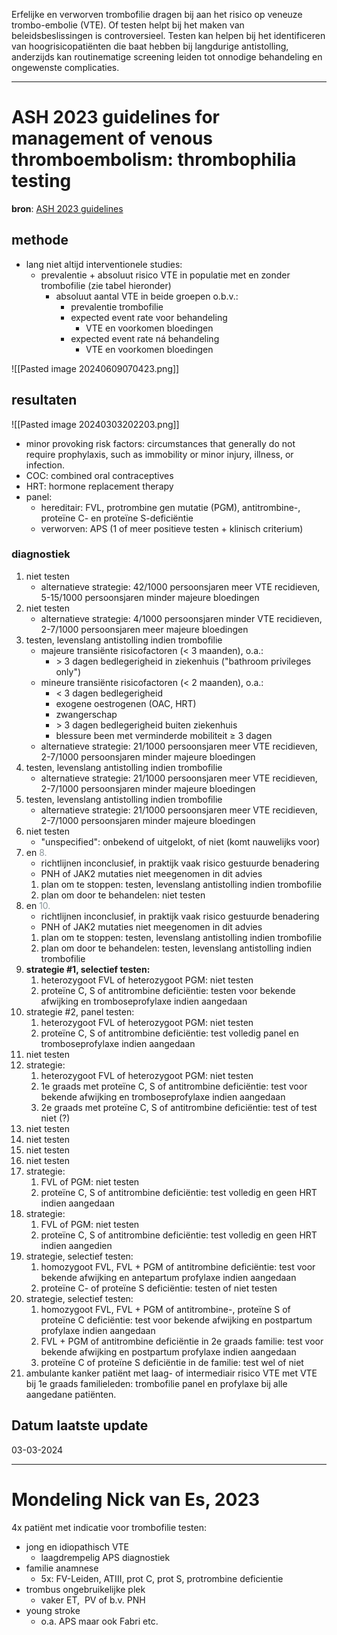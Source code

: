 Erfelijke en verworven trombofilie dragen bij aan het risico op veneuze trombo-embolie (VTE). Of testen helpt bij het maken van beleidsbeslissingen is controversieel. Testen kan helpen bij het identificeren van hoogrisicopatiënten die baat hebben bij langdurige antistolling, anderzijds kan routinematige screening leiden tot onnodige behandeling en ongewenste complicaties.
___
# ASH 2023 guidelines for management of venous thromboembolism: thrombophilia testing
**bron**: [ASH 2023 guidelines](https://ashpublications.org/bloodadvances/article/7/22/7101/495845/American-Society-of-Hematology-2023-guidelines-for)
## methode
- lang niet altijd interventionele studies:
	- prevalentie + absoluut risico VTE in populatie met en zonder trombofilie (zie tabel hieronder)
		- absoluut aantal VTE in beide groepen o.b.v.:
			- prevalentie trombofilie
			- expected event rate voor behandeling
				- VTE en voorkomen bloedingen
			- expected event rate ná behandeling
				- VTE en voorkomen bloedingen

![[Pasted image 20240609070423.png]]
## resultaten

![[Pasted image 20240303202203.png]]
- minor provoking risk factors: circumstances that generally do not require prophylaxis, such as immobility or minor injury, illness, or infection.
- COC: combined oral contraceptives
- HRT: hormone replacement therapy
- panel:
	- hereditair: FVL, protrombine gen mutatie (PGM), antitrombine-, proteïne C- en proteïne S-deficiëntie
	- verworven: APS (1 of meer positieve testen + klinisch criterium)
### diagnostiek
1. niet testen
	- alternatieve strategie: 42/1000 persoonsjaren meer VTE recidieven, 5-15/1000 persoonsjaren minder majeure bloedingen
2. niet testen
	- alternatieve strategie: 4/1000 persoonsjaren minder VTE recidieven, 2-7/1000 persoonsjaren meer majeure bloedingen
3. testen, levenslang antistolling indien trombofilie
	- majeure transiënte risicofactoren (< 3 maanden), o.a.:
		- \> 3 dagen bedlegerigheid in ziekenhuis ("bathroom privileges only")
	- mineure transiënte risicofactoren (< 2 maanden), o.a.:
		- \< 3 dagen bedlegerigheid
		- exogene oestrogenen (OAC, HRT)
		- zwangerschap
		- \> 3 dagen bedlegerigheid buiten ziekenhuis
		- blessure been met verminderde mobiliteit $\geq$ 3 dagen
	- alternatieve strategie: 21/1000 persoonsjaren meer VTE recidieven, 2-7/1000 persoonsjaren minder majeure bloedingen
4. testen, levenslang antistolling indien trombofilie
	- alternatieve strategie: 21/1000 persoonsjaren meer VTE recidieven, 2-7/1000 persoonsjaren minder majeure bloedingen
5. testen, levenslang antistolling indien trombofilie
	- alternatieve strategie: 21/1000 persoonsjaren meer VTE recidieven, 2-7/1000 persoonsjaren minder majeure bloedingen
6. niet testen
	- "unspecified": onbekend of uitgelokt, of niet (komt nauwelijks voor)
7. en <font style="color:#899499">8.</font>
	- richtlijnen inconclusief, in praktijk vaak risico gestuurde benadering
	- PNH of JAK2 mutaties niet meegenomen in dit advies
	1. plan om te stoppen: testen, levenslang antistolling indien trombofilie
	2. plan om door te behandelen: niet testen
9. en <font style="color:#899499">10.</font>
	- richtlijnen inconclusief, in praktijk vaak risico gestuurde benadering
	- PNH of JAK2 mutaties niet meegenomen in dit advies
	1. plan om te stoppen: testen, levenslang antistolling indien trombofilie
	2. plan om door te behandelen: testen, levenslang antistolling indien trombofilie
11. **strategie #1, selectief testen:**
	1. heterozygoot FVL of heterozygoot PGM: niet testen
	2. proteïne C, S of antitrombine deficiëntie: testen voor bekende afwijking en tromboseprofylaxe indien aangedaan
12. strategie #2, panel testen:
	1. heterozygoot FVL of heterozygoot PGM: niet testen
	2.  proteïne C, S of antitrombine deficiëntie: test volledig panel en tromboseprofylaxe indien aangedaan
13. niet testen
14. strategie:
	1. heterozygoot FVL of heterozygoot PGM: niet testen
	2. 1e graads met proteïne C, S of antitrombine deficiëntie: test voor bekende afwijking en tromboseprofylaxe indien aangedaan
	3. 2e graads met proteïne C, S of antitrombine deficiëntie: test of test niet (?)
15. niet testen
16. niet testen
17. niet testen
18. niet testen
19. strategie:
	1. FVL of PGM: niet testen
	2. proteïne C, S of antitrombine deficiëntie: test volledig en geen HRT indien aangedaan
20. strategie:
	1. FVL of PGM: niet testen
	2. proteïne C, S of antitrombine deficiëntie: test volledig en geen HRT indien aangedien
21. strategie, selectief testen:
	1. homozygoot FVL, FVL + PGM of antitrombine deficiëntie: test voor bekende afwijking en antepartum profylaxe indien aangedaan
	2. proteïne C- of proteïne S deficiëntie: testen of niet testen
22. strategie, selectief testen:
	1. homozygoot FVL, FVL + PGM of antitrombine-, proteïne S of proteïne C deficiëntie: test voor bekende afwijking en postpartum profylaxe indien aangedaan
	2. FVL + PGM of antitrombine deficiëntie in 2e graads familie: test voor bekende afwijking en postpartum profylaxe indien aangedaan
	3. proteïne C of proteïne S deficiëntie in de familie: test wel of niet
23. ambulante kanker patiënt met laag- of intermediair risico VTE met VTE bij 1e graads familieleden: trombofilie panel en profylaxe bij alle aangedane patiënten.
## Datum laatste update
03-03-2024
___
# Mondeling Nick van Es, 2023
4x patiënt met indicatie voor trombofilie testen:
* jong en idiopathisch VTE
	* laagdrempelig APS diagnostiek
* familie anamnese
	* 5x: FV-Leiden, ATIII, prot C, prot S, protrombine deficientie
* trombus ongebruikelijke plek
	* vaker ET,  PV of b.v. PNH
* young stroke
	* o.a. APS maar ook Fabri etc.
